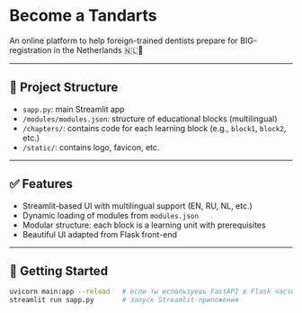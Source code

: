 # Become a Tandarts

An online platform to help foreign-trained dentists prepare for BIG-registration in the Netherlands 🇳🇱🦷

---

## 🔧 Project Structure

- `sapp.py`: main Streamlit app
- `/modules/modules.json`: structure of educational blocks (multilingual)
- `/chapters/`: contains code for each learning block (e.g., `block1`, `block2`, etc.)
- `/static/`: contains logo, favicon, etc.

---

## ✅ Features

- Streamlit-based UI with multilingual support (EN, RU, NL, etc.)
- Dynamic loading of modules from `modules.json`
- Modular structure: each block is a learning unit with prerequisites
- Beautiful UI adapted from Flask front-end

---

## 🚀 Getting Started

```bash
uvicorn main:app --reload   # если ты используешь FastAPI в Flask части
streamlit run sapp.py       # запуск Streamlit-приложения
